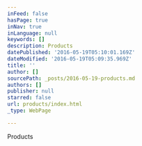 ```yaml
---
inFeed: false
hasPage: true
inNav: true
inLanguage: null
keywords: []
description: Products
datePublished: '2016-05-19T05:10:01.169Z'
dateModified: '2016-05-19T05:09:35.969Z'
title: ''
author: []
sourcePath: _posts/2016-05-19-products.md
authors: []
publisher: null
starred: false
url: products/index.html
_type: WebPage

---
```

Products
